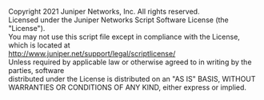 Copyright 2021 Juniper Networks, Inc. All rights reserved.  
Licensed under the Juniper Networks Script Software License (the "License").  
You may not use this script file except in compliance with the License, which is located at  
http://www.juniper.net/support/legal/scriptlicense/  
Unless required by applicable law or otherwise agreed to in writing by the parties, software  
distributed under the License is distributed on an "AS IS" BASIS, WITHOUT WARRANTIES OR CONDITIONS OF ANY KIND, either express or implied.  
